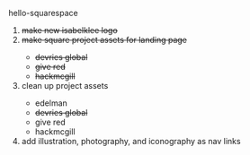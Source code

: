 hello-squarespace
<ol>
<li><s>make new isabelklee logo</s></li>
<li><s>make square project assets for landing page</s></li>
  <ul>
  <li><s>devries global</s></li>
  <li><s>give red</s></li>
  <li><s>hackmcgill</s></li>
  </ul>
<li>clean up project assets</li>
  <ul>
  <li>edelman</li>
  <li><s>devries global</s></li>
  <li>give red</li>
  <li>hackmcgill</li>
  </ul>
<li>add illustration, photography, and iconography as nav links</li>
